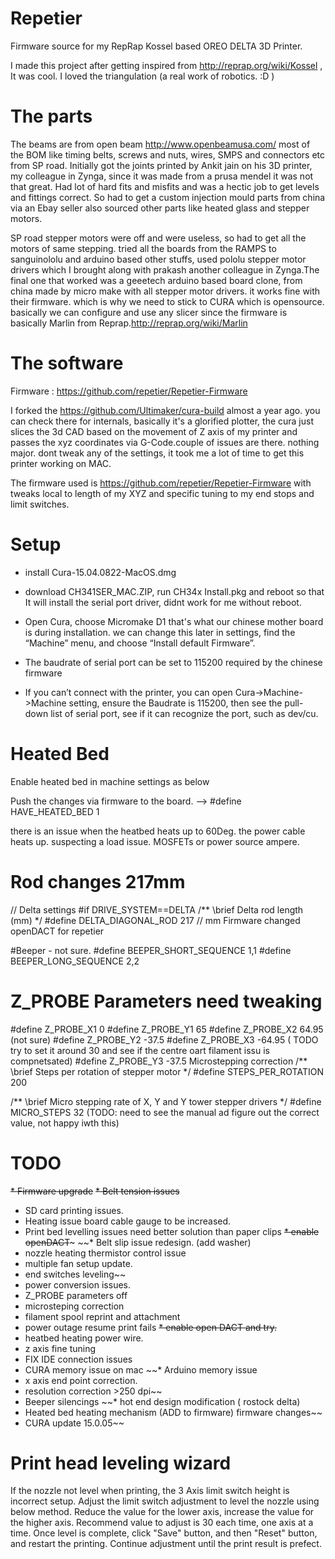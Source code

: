 # Repetier
Firmware source for my RepRap Kossel based OREO DELTA 3D Printer.

I made this project after getting inspired from http://reprap.org/wiki/Kossel , It was cool. I loved the triangulation (a real work of robotics. :D )


# The parts
The beams are from open beam http://www.openbeamusa.com/ most of the BOM like timing belts, screws and nuts, wires,  SMPS and connectors etc from SP road. Initially got the joints printed by Ankit jain on his 3D printer, my colleague in Zynga, since it was made from a prusa mendel it was not that great. Had lot of hard fits and misfits and was a hectic job to get levels and fittings correct. So had to get a custom injection mould parts from china via an Ebay seller also sourced other parts like heated glass and stepper motors. 


SP road stepper motors were off and were useless, so had to get all the motors of same stepping. tried all the boards from the RAMPS to sanguinololu and arduino based other stuffs, used pololu stepper motor drivers which I brought along with prakash another colleague in Zynga.The final one that worked was a geeetech arduino based board clone, from china made by micro make with all stepper motor drivers. it works fine with their firmware. which is why we need to stick to CURA which is opensource. basically we can configure and use any slicer since the firmware is basically Marlin from Reprap.http://reprap.org/wiki/Marlin 


# The software
Firmware : https://github.com/repetier/Repetier-Firmware 


I forked the https://github.com/Ultimaker/cura-build almost a year ago. you can check there for internals, basically it's a glorified plotter, the cura just slices the 3d CAD based on the movement of Z axis of my printer and passes the xyz coordinates via G-Code.couple of issues are there. nothing major. dont tweak any of the settings, it took me a lot of time to get this printer working on MAC. 

The firmware used is https://github.com/repetier/Repetier-Firmware with tweaks local to length of my XYZ and specific tuning to my end stops and limit switches.


# Setup
* install Cura-15.04.0822-MacOS.dmg
* download CH341SER_MAC.ZIP, run CH34x Install.pkg and reboot so that It will install the  serial port driver, didnt work for me without reboot.
* Open Cura, choose Micromake D1 that's what our chinese mother board is during installation. we can change this later in settings, find the “Machine” menu, and choose “Install default Firmware”.
  
* The baudrate of serial port can be set to 115200 required by the chinese firmware 
  
* If you can’t connect with the printer, you can open Cura->Machine->Machine setting, ensure the Baudrate is 115200, then see the pull-down list of serial port, see if it can recognize the port, such as dev/cu.<someport>

# Heated Bed
Enable heated bed in machine settings as below
  
Push the changes via firmware to the board. --> #define HAVE_HEATED_BED 1

there is an issue when the heatbed heats up to 60Deg. the power cable heats up. suspecting a load issue. MOSFETs or power source ampere.

# Rod changes 217mm
// Delta settings
#if DRIVE_SYSTEM==DELTA
/** \brief Delta rod length (mm)
*/
#define DELTA_DIAGONAL_ROD 217 // mm
Firmware changed openDACT for repetier
  

#Beeper - not sure.
#define BEEPER_SHORT_SEQUENCE 1,1
#define BEEPER_LONG_SEQUENCE 2,2


# Z_PROBE Parameters need tweaking
#define Z_PROBE_X1 0
#define Z_PROBE_Y1 65
#define Z_PROBE_X2 64.95 (not sure)
#define Z_PROBE_Y2 -37.5
#define Z_PROBE_X3 -64.95 ( TODO try to set it around 30 and see if the centre oart filament issu is compnetsated)
#define Z_PROBE_Y3 -37.5
Microstepping correction
/** \brief Steps per rotation of stepper motor */
#define STEPS_PER_ROTATION 200

/** \brief Micro stepping rate of X, Y and Y tower stepper drivers */
#define MICRO_STEPS 32 (TODO: need to see the manual ad figure out the correct value, not happy iwth this)


# TODO
~~* Firmware upgrade~~
~~* Belt tension issues~~
* SD card printing issues.
* Heating issue board cable gauge to be increased.
* Print bed levelling issues need better solution than paper clips
~~* enable openDACT~~~
~~* Belt slip issue redesign. (add washer)
* nozzle heating thermistor control issue
* multiple fan setup update.
* end switches leveling~~
* power conversion issues. 
* Z_PROBE parameters off
* microsteping correction
* filament spool reprint and attachment
* power outage resume print fails
~~* enable open DACT and try.~~
* heatbed heating power wire.
* z axis fine tuning
* FIX IDE connection issues
* CURA memory issue on mac
~~* Arduino memory issue
* x axis end point correction.
* resolution correction >250 dpi~~
* Beeper silencings
~~* hot end design modification ( rostock delta)
* Heated bed heating mechanism (ADD to firmware)  firmware changes~~
* CURA update 15.0.05~~

# Print head leveling wizard
If the nozzle not level when printing, the 3 Axis limit switch height is incorrect setup.
Adjust the limit switch adjustment to level the nozzle using below method.
Reduce the value for the lower axis, increase the value for the higher axis.
Recommend value to adjust is 30 each time, one axis at a time.
Once level is complete, click "Save" button, and then "Reset" button, and restart the printing.
Continue adjustment until the print result is prefect.
